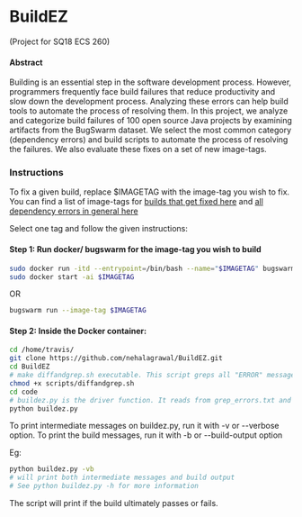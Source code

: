 # BuildEZ
(Project for SQ18 ECS 260)

#### Abstract
Building is an essential step in the software development process. However, programmers frequently face build failures that reduce productivity and slow down the development process. Analyzing these errors can help build tools to automate the process of resolving them. In this project, we analyze and categorize build failures of 100 open source Java projects by examining artifacts from the BugSwarm dataset. We select the most common category (dependency errors) and build scripts to automate the process of resolving the failures.  We also evaluate these fixes on a set of new image-tags.


### Instructions

To fix a given build, replace $IMAGETAG with the image-tag you wish to fix. You can find a list of image-tags for [builds that get fixed here](image_tag_files/passing-tags) and [all dependency errors in general here](image_tag_files/dependency-tags)

Select one tag and follow the given instructions:

#### Step 1: Run docker/ bugswarm for the image-tag you wish to build

```bash
sudo docker run -itd --entrypoint=/bin/bash --name="$IMAGETAG" bugswarm/images:$IMAGETAG 
sudo docker start -ai $IMAGETAG 
```
OR 
```bash
bugswarm run --image-tag $IMAGETAG  
```

#### Step 2:  Inside the Docker container:

```bash
cd /home/travis/
git clone https://github.com/nehalagrawal/BuildEZ.git
cd BuildEZ
# make diffandgrep.sh executable. This script greps all "ERROR" messages from the failed build-log and stores it in /home/travis/grep_errors.txt
chmod +x scripts/diffandgrep.sh
cd code
# buildez.py is the driver function. It reads from grep_errors.txt and attempts to fix the build.
python buildez.py 
```
To print intermediate messages on buildez.py, run it with -v or --verbose option. To print the build messages, run it with -b or --build-output option

Eg:
```bash
python buildez.py -vb 
# will print both intermediate messages and build output
# See python buildez.py -h for more information  
```

The script will print if the build ultimately passes or fails.
